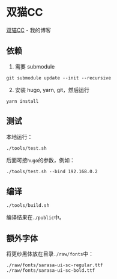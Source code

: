 # 双猫CC

[双猫CC](https://catcat.cc) - 我的博客

## 依赖

1. 需要 submodule

```shell
git submodule update --init --recursive
```

2. 安装 hugo, yarn, git，然后运行

```shell
yarn install
```

## 测试

本地运行：

```shell
./tools/test.sh
```

后面可接`hugo`的参数，例如：

```shell
./tools/test.sh --bind 192.168.0.2
```

## 编译

```shell
./tools/build.sh
```

编译结果在`./public`中。

## 额外字体

将更纱黑体放在目录`./raw/fonts`中：

```text
./raw/fonts/sarasa-ui-sc-regular.ttf
./raw/fonts/sarasa-ui-sc-bold.ttf
```
